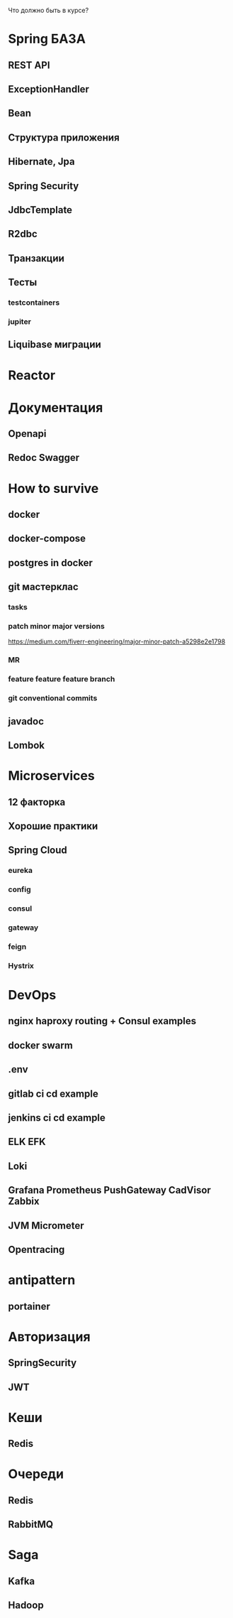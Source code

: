 Что должно быть в курсе?

# Spring БАЗА

## REST API
## ExceptionHandler
## Bean
## Структура приложения
## Hibernate, Jpa
## Spring Security
## JdbcTemplate
## R2dbc
## Транзакции
## Тесты
### testcontainers
### jupiter
## Liquibase миграции

# Reactor

# Документация
## Openapi
## Redoc Swagger

# How to survive

## docker
## docker-compose
## postgres in docker

## git мастерклас

### tasks
### patch minor major versions

https://medium.com/fiverr-engineering/major-minor-patch-a5298e2e1798

### MR
### feature feature feature branch
### git conventional commits

## javadoc
## Lombok

# Microservices

## 12 факторка

## Хорошие практики

## Spring Cloud
### eureka
### config
### consul
### gateway
### feign
### Hystrix

# DevOps

## nginx haproxy routing + Consul examples
## docker swarm
## .env
## gitlab ci cd example
## jenkins ci cd example
## ELK EFK
## Loki
## Grafana Prometheus PushGateway CadVisor Zabbix
## JVM Micrometer
## Opentracing

# antipattern
## portainer

# Авторизация
## SpringSecurity
## JWT


# Кеши
## Redis
# Очереди
## Redis
## RabbitMQ

# Saga
## Kafka
## Hadoop
